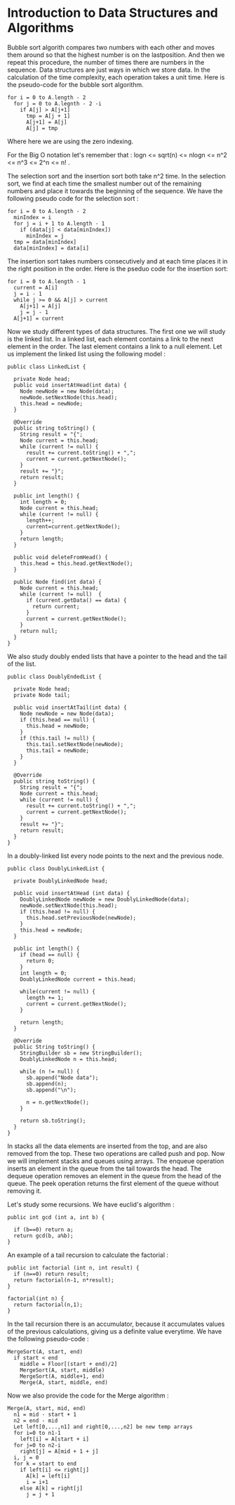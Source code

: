 # Introduction to Data Structures and Algorithms

Bubble sort algorith compares two numbers with each other and moves them around so that the highest number is on the lastposition. And then we repeat this procedure, the number of times there are numbers in the sequence. Data structures are just ways in which we store data. In the calculation of the time complexity, each operation takes a unit time. Here is the pseudo-code for the bubble sort algorithm.

```
for i = 0 to A.length - 2
  for j = 0 to A.legnth - 2 -i
    if A[j] > A[j+1]
      tmp = A[j + 1]
      A[j+1] = A[j]
      A[j] = tmp
```

Where here we are using the zero indexing.

For the Big O notation let's remember that : logn <= sqrt(n) <= nlogn <= n^2 <= n^3 <= 2^n <= n! .

The selection sort and the insertion sort  both take n^2 time. In the selection sort, we find at each time the smallest number out of the remaining numbers and place it towards the beginning of the sequence. We have the following pseudo code for the selection sort :

```
for i = 0 to A.length - 2
  minIndex = i
  for j = i + 1 to A.length - 1
    if (data[j] < data[minIndex])
      minIndex = j
  tmp = data[minIndex]
  data[minIndex] = data[i]
```

The insertion sort takes numbers consecutively and at each time places it in the right position in the order. Here is the pseduo code for the insertion sort:

```
for i = 0 to A.length - 1
  current = A[i]
  j = i - 1
  while j >= 0 && A[j] > current
    A[j+1] = A[j]
    j = j - 1
  A[j+1] = current
```

Now we study different types of data structures. The first one we will study is the linked list. In a linked list, each element contains a link to the next element in the order. The last element contains a link to a null element. Let us implement the linked list using the following model :

```
public class LinkedList {

  private Node head;
  public void insertAtHead(int data) {
    Node newNode = new Node(data);
    newNode.setNextNode(this.head);
    this.head = newNode;
  }
  
  @Override
  public string toString() {
    String result = "{";
    Node current = this.head;
    while (current != null) {
      result += current.toString() + ",";
      current = current.getNextNode();
    }
    result += "}";
    return result;
  } 
  
  public int length() {
    int length = 0;
    Node current = this.head;
    while (current != null) {
      length++;
      current=current.getNextNode();
    }
    return length;
  }
  
  public void deleteFromHead() {
    this.head = this.head.getNextNode();
  }
  
  public Node find(int data) {
    Node current = this.head;
    while (current != null)  {
      if (current.getData() == data) {
        return current;
      }
      current = current.getNextNode();
    }
    return null;
  }
}
```
We also study doubly ended lists that have a pointer to the head and the tail of the list. 

```
public class DoublyEndedList {

  private Node head;
  private Node tail;
  
  public void insertAtTail(int data) {
    Node newNode = new Node(data);
    if (this.head == null) {
      this.head = newNode;
    }
    if (this.tail != null) {
      this.tail.setNextNode(newNode);
      this.tail = newNode;
    }
  }
  
  @Override
  public string toString() {
    String result = "{";
    Node current = this.head;
    while (current != null) {
      result += current.toString() + ",";
      current = current.getNextNode();
    }
    result += "}";
    return result;
  }
}
```

In a doubly-linked list every node points to the next and the previous node.

```
public class DoublyLinkedList {
  
  private DoublyLinkedNode head;
  
  public void insertAtHead (int data) {
    DoublyLinkedNode newNode = new DoublyLinkedNode(data);
    newNode.setNextNode(this.head);
    if (this.head != null) {
      this.head.setPreviousNode(newNode);
    }
    this.head = newNode;
  }
  
  public int length() {
    if (head == null) {
      return 0;
    }
    int length = 0;
    DoublyLinkedNode current = this.head;
    
    while(current != null) {
      length += 1;
      current = current.getNextNode();
    }
    
    return length;
  }
  
  @Override 
  public String toString() {
    StringBuilder sb = new StringBuilder();
    DoublyLinkedNode n = this.head;
    
    while (n != null) {
      sb.append("Node data");
      sb.append(n);
      sb.append("\n");
      
      n = n.getNextNode();
    }
    
    return sb.toString();
  }
}
```
In stacks all the data elements are inserted from the top, and are also removed from the top. These two operations are called push and pop. Now we will implement stacks and queues using arrays. The enqueue operation inserts an element in the queue from the tail towards the head. The dequeue operation removes an element in the queue from the head of the queue. The peek operation returns the first element of the queue without removing it. 

Let's study some recursions. We have euclid's algorithm :

```
public int gcd (int a, int b) {

  if (b==0) return a;
  return gcd(b, a%b);
}
```

An example of a tail recursion to calculate the factorial :

```
public int factorial (int n, int result) {
  if (n==0) return result;
  return factorial(n-1, n*result);
}

factorial(int n) {
  return factorial(n,1);
}
```

In the tail recursion there is an accumulator, because it accumulates values of the previous calculations, giving us a definite value everytime. We have the following pseudo-code : 

```
MergeSort(A, start, end)
  if start < end 
    middle = Floor[(start + end)/2]
    MergeSort(A, start, middle)
    MergeSort(A, middle+1, end)
    Merge(A, start, middle, end)
```
Now we also provide the code for the Merge algorithm :

```
Merge(A, start, mid, end)
  n1 = mid - start + 1
  n2 = end - mid
  Let left[0,...,n1] and right[0,...,n2] be new temp arrays
  for i=0 to n1-1
    left[i] = A[start + i]
  for j=0 to n2-i
    right[j] = A[mid + 1 + j]
  i, j = 0
  for k = start to end
    if left[i] <= right[j]
      A[k] = left[i]
      i = i+1
    else A[k] = right[j]
      j = j + 1
```
